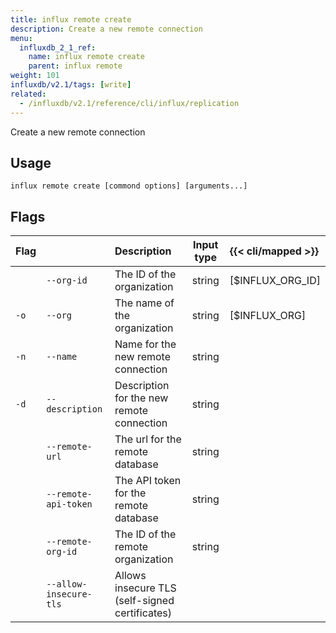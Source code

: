 ```yaml
---
title: influx remote create
description: Create a new remote connection
menu:
  influxdb_2_1_ref:
    name: influx remote create
    parent: influx remote
weight: 101
influxdb/v2.1/tags: [write]
related:
  - /influxdb/v2.1/reference/cli/influx/replication
---
```


Create a new remote connection

## Usage
```
influx remote create [commond options] [arguments...]
```

## Flags

| Flag |                        | Description                                    | Input type | {{< cli/mapped >}} |
|:-----|:-----------------------|:-----------------------------------------------|:----------:|:-------------------|
|      | `--org-id`             | The ID of the organization                     | string     | [$INFLUX_ORG_ID]   |
| `-o` | `--org`                | The name of the organization                   | string     | [$INFLUX_ORG]      |
| `-n` | `--name`               | Name for the new remote connection             | string     |                    |
| `-d` | `--description`        | Description for the new remote connection      | string     |                    |
|      | `--remote-url`         | The url for the remote database                | string     |                    |
|      | `--remote-api-token`   | The API token for the remote database          | string     |                    |
|      | `--remote-org-id`      | The ID of the remote organization              | string     |                    |
|      | `--allow-insecure-tls` | Allows insecure TLS (self-signed certificates) |            |                    |

<!--
COMMON OPTIONS:
   --host value                     HTTP address of InfluxDB [$INFLUX_HOST]
   --skip-verify                    Skip TLS certificate chain and host name verification [$INFLUX_SKIP_VERIFY]
   --configs-path value             Path to the influx CLI configurations [$INFLUX_CONFIGS_PATH]
   --active-config value, -c value  Config name to use for command [$INFLUX_ACTIVE_CONFIG]
   --http-debug
   --json                           Output data as JSON [$INFLUX_OUTPUT_JSON]
   --hide-headers                   Hide the table headers in output data [$INFLUX_HIDE_HEADERS]
   --token value, -t value          Token to authenticate request [$INFLUX_TOKEN]
 -->
